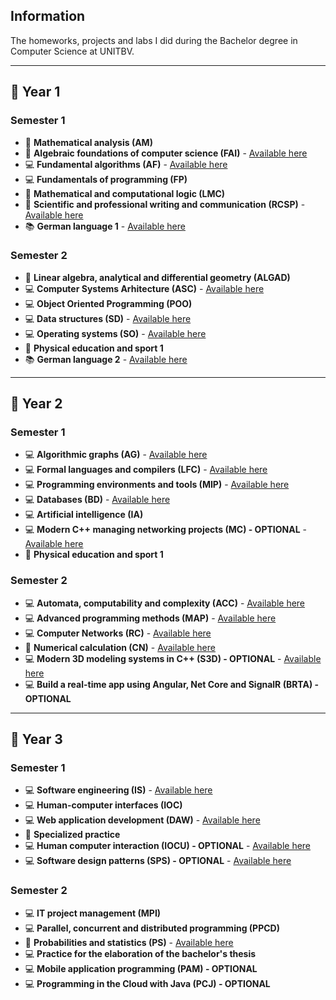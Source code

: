 ## Information
The homeworks, projects and labs I did during the Bachelor degree in Computer Science at UNITBV.

---

## 📅 **Year 1**

### Semester 1
- 🧮 **Mathematical analysis (AM)**  
- 🧮 **Algebraic foundations of computer science (FAI)** - [Available here](https://github.com/RalucaDavid/UNITBV-Info-Resources/tree/main/Year-1/Semester-1/FAI)
- 💻 **Fundamental algorithms (AF)** - [Available here](https://github.com/RalucaDavid/UNITBV-Info-Resources/tree/main/Year-1/Semester-1/AF)
- 💻 **Fundamentals of programming (FP)**  
- 🧮 **Mathematical and computational logic (LMC)** 
- 📝 **Scientific and professional writing and communication (RCSP)** - [Available here](https://github.com/RalucaDavid/UNITBV-Info-Resources/tree/main/Year-1/Semester-1/RCSP)
- 📚 **German language 1** - [Available here](https://github.com/RalucaDavid/UNITBV-Info-Resources/tree/main/Year-1/Semester-1/GERMAN)

### Semester 2
- 🧮 **Linear algebra, analytical and differential geometry (ALGAD)**  
- 💻 **Computer Systems Arhitecture (ASC)** - [Available here](https://github.com/RalucaDavid/UNITBV-Info-Resources/tree/main/Year-1/Semester-2/ASC)
- 💻 **Object Oriented Programming (POO)**
- 💻 **Data structures (SD)** - [Available here](https://github.com/RalucaDavid/UNITBV-Info-Resources/tree/main/Year-1/Semester-2/SD)
- 💻 **Operating systems (SO)** - [Available here](https://github.com/RalucaDavid/UNITBV-Info-Resources/tree/main/Year-1/Semester-2/SO)
- 🏃 **Physical education and sport 1**
- 📚 **German language 2** - [Available here](https://github.com/RalucaDavid/UNITBV-Info-Resources/tree/main/Year-1/Semester-2/GERMAN)
  
---

## 📅 **Year 2**

### Semester 1
- 💻 **Algorithmic graphs (AG)** - [Available here](https://github.com/RalucaDavid/Algorithmic-Graphs-Homeworks)
- 💻 **Formal languages ​​and compilers (LFC)** - [Available here](https://github.com/RalucaDavid/UNITBV-Info-Resources/tree/main/Year-2/Semester-1/LFC)  
- 💻 **Programming environments and tools (MIP)** - [Available here](https://github.com/RalucaDavid/School-Catalog)
- 💻 **Databases (BD)** - [Available here](https://github.com/RalucaDavid/UNITBV-Info-Resources/tree/main/Year-2/Semester-1/BD)
- 💻 **Artificial intelligence (IA)** 
- 💻 **Modern C++ managing networking projects (MC) - OPTIONAL** - [Available here](https://github.com/RalucaDavid/Gartic)
- 🏃 **Physical education and sport 1**

### Semester 2
- 💻 **Automata, computability and complexity (ACC)** - [Available here](https://github.com/RalucaDavid/UNITBV-Info-Resources/tree/main/Year-2/Semester-2/ACC)
- 💻 **Advanced programming methods (MAP)** - [Available here](https://github.com/RalucaDavid/UNITBV-Info-Resources/tree/main/Year-2/Semester-2/MAP)
- 💻 **Computer Networks (RC)** - [Available here](https://github.com/RalucaDavid/Computer-Networks-Homeworks)
- 🧮 **Numerical calculation (CN)** - [Available here](https://github.com/RalucaDavid/UNITBV-Info-Resources/tree/main/Year-2/Semester-2/CN)
- 💻 **Modern 3D modeling systems in C++ (S3D) - OPTIONAL** - [Available here](https://github.com/RalucaDavid/UNITBV-Info-Resources/tree/main/Year-2/Semester-2/S3D)
- 💻 **Build a real-time app using Angular, Net Core and SignalR	(BRTA) - OPTIONAL**
  
---

## 📅 **Year 3**

### Semester 1
- 💻 **Software engineering (IS)** - [Available here](https://github.com/RalucaDavid/Software-Engineering-Homeworks)  
- 💻 **Human-computer interfaces (IOC)**  
- 💻 **Web application development (DAW)** - [Available here](https://github.com/RalucaDavid/Web-Application-Development-Homeworks)
- 💼 **Specialized practice**  
- 💻 **Human computer interaction (IOCU) - OPTIONAL** - [Available here](https://github.com/RalucaDavid/UNITBV-Info-Resources/tree/main/Year-3/Semester-1/UNITY)
- 💻 **Software design patterns (SPS) - OPTIONAL** - [Available here](https://github.com/RalucaDavid/Software-Design-Patterns-Exercises)

### Semester 2
- 💻 **IT project management (MPI)**  
- 💻 **Parallel, concurrent and distributed programming (PPCD)**
- 🧮 **Probabilities and statistics (PS)** - [Available here](https://github.com/RalucaDavid/UNITBV-Info-Resources/tree/main/Year-3/Semester-2/PS)
- 💻 **Practice for the elaboration of the bachelor's thesis**
- 💻 **Mobile application programming (PAM) - OPTIONAL** 
- 💻 **Programming in the Cloud with Java (PCJ) - OPTIONAL**

